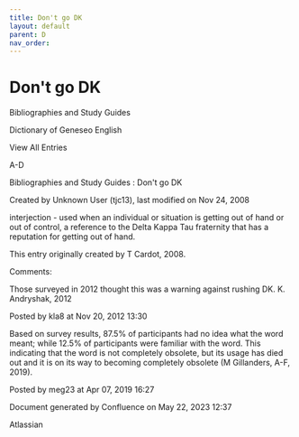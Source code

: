```yaml
---
title: Don't go DK
layout: default
parent: D
nav_order:
---
```


# Don't go DK

Bibliographies and Study Guides

Dictionary of Geneseo English

View All Entries

A-D

Bibliographies and Study Guides : Don't go DK

Created by  Unknown User (tjc13), last modified on Nov 24, 2008

interjection - used when an individual or situation is getting out of hand or out of control, a reference to the Delta Kappa Tau fraternity that has a reputation for getting out of hand.

This entry originally created by T Cardot, 2008.

Comments:

Those surveyed in 2012 thought this was a warning against rushing DK. K. Andryshak, 2012

Posted by kla8 at Nov 20, 2012 13:30

Based on survey results, 87.5% of participants had no idea what the word meant; while 12.5% of participants were familiar with the word. This indicating that the word is not completely obsolete, but its usage has died out and it is on its way to becoming completely obsolete (M Gillanders, A-F, 2019).

Posted by meg23 at Apr 07, 2019 16:27

Document generated by Confluence on May 22, 2023 12:37

Atlassian
